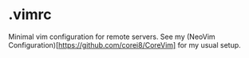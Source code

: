 # .vimrc
Minimal vim configuration for remote servers. See my (NeoVim Configuration)[https://github.com/corei8/CoreVim] for my usual setup.
